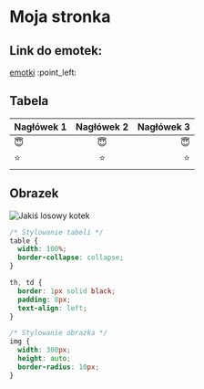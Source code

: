 # Moja stronka
## Link do emotek:
[emotki](https://www.example.com](https://github.com/markdown-templates/markdown-emojis)https://github.com/markdown-templates/markdown-emojis) :point_left:

## Tabela
| Nagłówek 1 | Nagłówek 2 | Nagłówek 3 |
|:---|:---:|---:|
| :innocent: | :innocent: | :innocent: |
| :star: | :star: | :star: |

## Obrazek
![Jakiś losowy kotek](https://placekitten.com/300/200)

```css
/* Stylowanie tabeli */
table {
  width: 100%;
  border-collapse: collapse;
}

th, td {
  border: 1px solid black;
  padding: 8px;
  text-align: left;
}

/* Stylowanie obrazka */
img {
  width: 300px;
  height: auto;
  border-radius: 10px;
}
```

